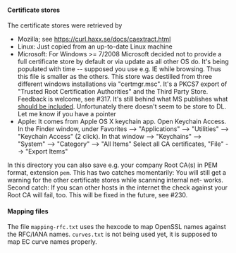 
#### Certificate stores

The certificate stores were retrieved by

* Mozilla; see https://curl.haxx.se/docs/caextract.html
* Linux: Just copied from an up-to-date Linux machine
* Microsoft: For Windows >= 7/2008 Microsoft decided not to provide
  a full certificate store by default or via update as all other OS do. 
  It's being populated with time -- supposed you use e.g. IE while browsing. 
  Thus this file is smaller as the others.
  This store was destilled from three different windows installations via 
  "certmgr.msc". It's a PKCS7 export of "Trusted Root Certification Authorities"
  and the Third Party Store.
  Feedback is welcome, see #317.
  It's still behind what MS publishes what [should be included](http://social.technet.microsoft.com/wiki/contents/articles/31634.microsoft-trusted-root-certificate-program-participants-v-2016-april.aspx).
  Unfortunately there doesn't seem to be store to DL. Let me know if
  you have a pointer
* Apple: It comes from Apple OS X keychain app.  Open Keychain Access.
  In the Finder window, under Favorites --> "Applications" --> "Utilities"
  --> "Keychain Access" (2 click). In that window --> "Keychains" --> "System"
  --> "Category" --> "All Items"
  Select all CA certificates,  "File" --> "Export Items"

In this directory you can also save e.g. your company Root CA(s) in PEM 
format, extension ``pem``. This has two catches momentarily: You will still 
get a warning for the other certificate stores while scanning internal net-
works.  Second catch: If you scan other hosts in the internet the check against 
your Root CA will fail, too. This will be fixed in the future, see #230.

#### Mapping files
The file ``mapping-rfc.txt`` uses the hexcode to map OpenSSL names
against the RFC/IANA names. ``curves.txt`` is not being used yet, it
is supposed to map EC curve names properly.
